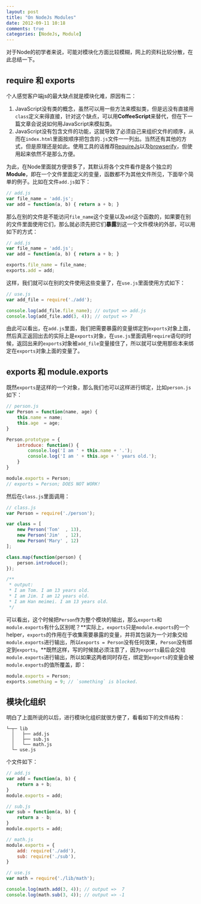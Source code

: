 ```yaml
---
layout: post
title: "On NodeJs Modules"
date: 2012-09-11 10:18
comments: true
categories: [NodeJs, Module]
---
```


对于Node的初学者来说，可能对模块化方面比较模糊，网上的资料比较分散，在此总结一下。


## require 和 exports

个人感觉客户端js的最大缺点就是模块化难，原因有二：

1. JavaScript没有类的概念，虽然可以用一些方法来模拟类，但是远没有直接用`class`定义来得直接，针对这个缺点，可以用**CoffeeScript**来替代，但在下一篇文章会说说如何用JavaScript来模拟类。
2. JavaScript没有包含文件的功能，这就导致了必须自己来组织文件的顺序，从而在`index.html`里面按顺序把包含的`.js`文件一一列出。当然还有其他的方式，但是原理还是如此。使用工具的话推荐[RequireJs](https://github.com/jrburke/requirejs)以及[browserify](https://github.com/substack/node-browserify)，但使用起来依然不是那么方便。

为此，在Node里面就方便很多了，其默认将各个文件看作是各个独立的**Module**，即在一个文件里面定义的变量，函数都不为其他文件所见，下面举个简单的例子。比如在文件`add.js`如下：

``` javascript
// add.js
var file_name = 'add.js';
var add = function(a, b) { return a + b; }
```

那么在别的文件是不能访问`file_name`这个变量以及`add`这个函数的，如果要在别的文件里面使用它们，那么就必须先把它们**暴露**到这一个文件模块的外部，可以用如下的方式：

``` javascript
// add.js
var file_name = 'add.js';
var add = function(a, b) { return a + b; }

exports.file_name = file_name;
exports.add = add;
```

这样，我们就可以在别的文件使用这些变量了，在`use.js`里面使用方式如下：

``` javascript 
// use.js
var add_file = require('./add');

console.log(add_file.file_name); // output => add.js
console.log(add_file.add(3, 4)); // output => 7
```

由此可以看出，在`add.js`里面，我们把需要暴露的变量绑定到`exports`对象上面，然后真正返回出去的实际上是`exports`对象，在`use.js`里面调用`require`语句的时候，返回出来的`exports`对象被`add_file`变量接住了，所以就可以使用那些本来绑定在`exports`对象上面的变量了。


## exports 和 module.exports

既然`exports`是这样的一个对象，那么我们也可以这样进行绑定，比如`person.js`如下：

``` javascript 
// person.js
var Person = function(name, age) {
    this.name = name;
    this.age  = age;
}

Person.prototype = {
    introduce: function() {
        console.log('I am ' + this.name + '.');
        console.log('I am ' + this.age + ' years old.');
    }
}

module.exports = Person;
// exports = Person; DOES NOT WORK!
```

然后在`class.js`里面调用：

``` javascript
// class.js
var Person = require('./person');

var class = [
    new Person('Tom'  , 13),
    new Person('Jim'  , 12),
    new Person('Mary' , 12)
];

class.map(function(person) {
    person.introduce();
});

/**
 * output:
 * I am Tom. I am 13 years old.
 * I am Jim. I am 12 years old.
 * I am Han meimei. I am 13 years old.
 */
```

可以看出，这个时候把`Person`作为整个模块的输出，那么`exports`和`module.exports`有什么区别呢？**实际上，`exports`只是`module.exports`的一个helper，`exports`的作用在于收集需要暴露的变量，并将其包装为一个对象交给`module.exports`进行输出，所以`exports = Person`没有任何效果，`Person`没有绑定到`exports`。**既然这样，写的时候就必须注意了，因为`exports`最后会交给`module.exports`进行输出，所以如果这两者同时存在，绑定到`exports`的变量会被`module.exports`的值所覆盖，即：

``` javascript
module.exports = Person;
exports.something = 9; // `something` is blocked.
```


## 模块化组织

明白了上面所说的以后，进行模块化组织就很方便了，看看如下的文件结构：

    └─┬─ lib
      │   ├── add.js
      │   ├── sub.js
      │   └── math.js
      └─ use.js

个文件如下：

``` javascript
// add.js
var add = function(a, b) {
    return a + b;
}
module.exports = add;

// sub.js
var sub = function(a, b) {
    return a - b;
}
module.exports = add;

// math.js
module.exports = {
    add: require('./add'),
    sub: require('./sub'),
}

// use.js
var math = require('./lib/math');

console.log(math.add(3, 4)); // output =>  7
console.log(math.sub(3, 4)); // output => -1 
```

